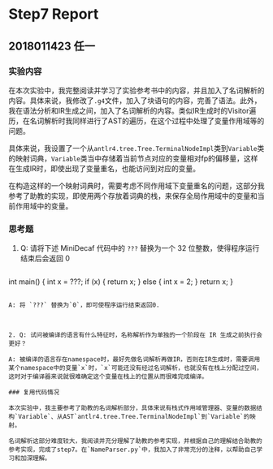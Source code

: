 # Step7 Report

## 2018011423 任一

### 实验内容

在本次实验中，我完整阅读并学习了实验参考书中的内容，并且加入了名词解析的内容。具体来说，我修改了`.g4`文件，加入了块语句的内容，完善了语法。此外，我在语法分析和IR生成之间，加入了名词解析的内容。类似IR生成时的Visitor遍历，在名词解析时我同样进行了AST的遍历，在这个过程中处理了变量作用域等的问题。

具体来说，我设置了一个从`antlr4.tree.Tree.TerminalNodeImpl`类到`Variable`类的映射词典，`Variable`类当中存储着当前节点对应的变量相对fp的偏移量，这样在生成IR时，即使出现了变量重名，也能访问到对应的变量。

在构造这样的一个映射词典时，需要考虑不同作用域下变量重名的问题，这部分我参考了助教的实现，即使用两个存放着词典的栈，来保存全局作用域中的变量和当前作用域中的变量。



### 思考题

1. Q: 请将下述 MiniDecaf 代码中的 `???` 替换为一个 32 位整数，使得程序运行结束后会返回 0

   ```c
int main() {
    int x = ???;
    if (x) {
        return x;
    } else {
        int x = 2;
    }
    return x;
   }
   ```
   
   A: 将 `???` 替换为`0`，即可使程序运行结束返回0.
   
   
   
2. Q: 试问被编译的语言有什么特征时，名称解析作为单独的一个阶段在 IR 生成之前执行会更好？

   A: 被编译的语言存在namespace时，最好先做名词解析再做IR，否则在IR生成时，需要调用某个namespace中的变量`x`时，`x`可能还没有经过名词解析，也就没有在栈上分配过空间，这时对于编译器来说就很难确定这个变量在栈上的位置从而很难完成编译。

### 复用代码情况

本次实验中，我主要参考了助教的名词解析部分，具体来说有栈式作用域管理器、变量的数据结构`Variable`、从AST`antlr4.tree.Tree.TerminalNodeImpl`到`Variable`的映射。

名词解析这部分难度较大，我阅读并充分理解了助教的参考实现，并根据自己的理解结合助教的参考实现，完成了step7。在`NameParser.py`中，我加入了非常充分的注释，以帮助自己学习和加深理解。

